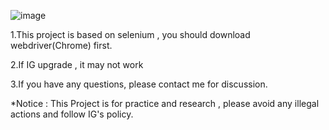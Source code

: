 ![image](https://github.com/arleigh418/Automatic-IG-Like/tree/master/example/example.gif)






1.This project is based on selenium , you should download webdriver(Chrome) first.

2.If IG upgrade , it may not work

3.If you have any questions, please contact me for discussion.

*Notice : This Project is for practice and research , please avoid any illegal actions and follow IG's policy.
